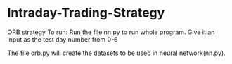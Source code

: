 # Intraday-Trading-Strategy
ORB strategy
To run:
Run the file nn.py to run whole program. Give it an input as the test day number from 0-6

The file orb.py will create the datasets to be used in neural network(nn.py).

